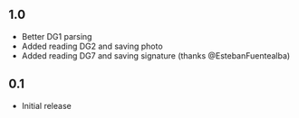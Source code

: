 ## 1.0
 - Better DG1 parsing
 - Added reading DG2 and saving photo
 - Added reading DG7 and saving signature (thanks @EstebanFuentealba)
## 0.1
 - Initial release
